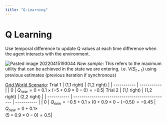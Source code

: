 ```yaml
---
title: "Q-Learning"
---
```

# Q Learning
Use temporal difference to update Q values at each time difference when the agent interacts with the environment.

![Pasted image 20220415193044](Pics/Pasted%20image%2020220415193044.png)
_New sample_: This refers to the maximum utility that can be achieved in the state we are entering, i.e. $V(S_{t+1})$ using previous estimates (previous iteration if synchronous)

[Grid World Scenario](Notes/Grid%20World%20Scenario.md):
Trial 1
| (1,1 right) | (1,2 right) |
| ----------- | ----------- |
| 0           | $Q_{new}=0+0.1\times(-5+0.9\times0-0)=-0.5$|
Trial 2
| (1,1 right) | (1,2 right)                                     | (2,2 right) |
| ----------- | ----------------------------------------------- | ----------- |
| 0           | $Q_{new}=-0.5+0.1\times(0+0.9\times0-(-0.5))=-0.45$ | $Q_{new}=0+0.1\times$<br>$(5+0.9\times0-0)=0.5$|

